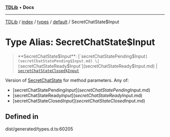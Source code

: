 [**TDLib**](../../../../../../README.md) • **Docs**

***

[TDLib](../../../../../../modules.md) / [index](../../../../../README.md) / [types](../../../README.md) / [default](../README.md) / SecretChatState$Input

# Type Alias: SecretChatState$Input

> **SecretChatState$Input**: [`secretChatStatePending$Input`](secretChatStatePending$Input.md) \| [`secretChatStateReady$Input`](secretChatStateReady$Input.md) \| [`secretChatStateClosed$Input`](secretChatStateClosed$Input.md)

Version of [SecretChatState](SecretChatState.md) for method parameters.
Any of:
- [secretChatStatePending$Input](secretChatStatePending$Input.md)
- [secretChatStateReady$Input](secretChatStateReady$Input.md)
- [secretChatStateClosed$Input](secretChatStateClosed$Input.md)

## Defined in

dist/generated/types.d.ts:60205
